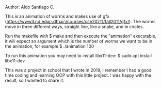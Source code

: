 Author: Aldo Santiago C.

This is an animation of worms and makes use of gfx (https://www3.nd.edu/~dthain/courses/cse20211/fall2011/gfx/). The worms move in three different ways, straight line, like a snake, and in circles.

Run the makefile with
    $ make
and then execute the "animation" executable, it will expect an argument which is the number of worms we want to be in the animation, for example
    $ ./animation 100

To run this animation you may need to install libx11-dev: 
    $ sudo apt install libx11-dev

This was a project in school that I wrote in 2019, I remember I had a good time coding and learning OOP with this little project. I was happy with the result, so I wanted to share it.